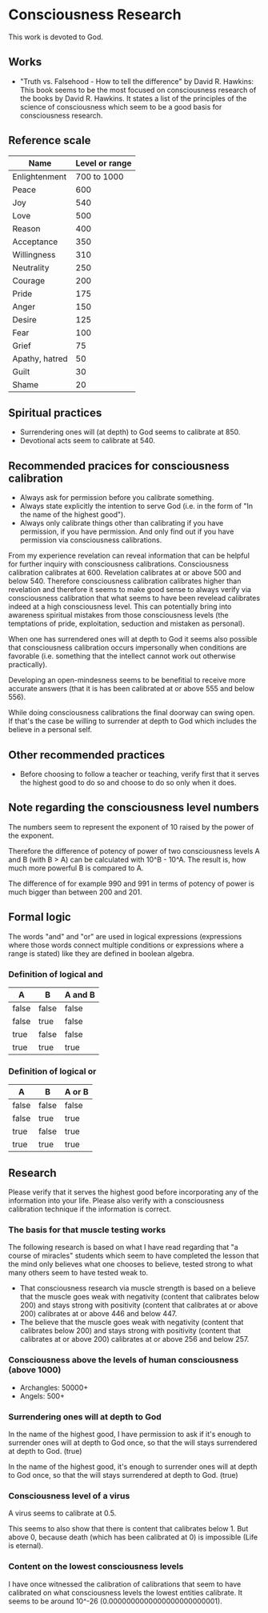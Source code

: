 # Consciousness Research

This work is devoted to God.

## Works

* "Truth vs. Falsehood - How to tell the difference" by David R. Hawkins: This book seems to be the most focused on consciousness research of the books by David R. Hawkins. It states a list of the principles of the science of consciousness which seem to be a good basis for consciousness research.

## Reference scale

| Name | Level or range |
|------|----------------|
| Enlightenment | 700 to 1000 |
| Peace | 600 |
| Joy | 540 |
| Love | 500 |
| Reason | 400 |
| Acceptance | 350 |
| Willingness | 310 |
| Neutrality | 250 |
| Courage | 200 |
| Pride | 175 |
| Anger | 150 |
| Desire | 125 |
| Fear | 100 |
| Grief | 75 |
| Apathy, hatred | 50 |
| Guilt | 30 |
| Shame | 20 |

## Spiritual practices

* Surrendering ones will (at depth) to God seems to calibrate at 850.
* Devotional acts seem to calibrate at 540.

## Recommended pracices for consciousness calibration

* Always ask for permission before you calibrate something.
* Always state explicitly the intention to serve God (i.e. in the form of "In the name of the highest good").
* Always only calibrate things other than calibrating if you have permission, if you have permission. And only find out if you have permission via consciousness calibrations.

From my experience revelation can reveal information that can be helpful for further inquiry with consciousness calibrations. Consciousness calibration calibrates at 600.
Revelation calibrates at or above 500 and below 540. Therefore consciousness calibration calibrates higher than revelation and therefore it seems to make good sense to always
verify via consciousness calibration that what seems to have been revelead calibrates indeed at a high consciousness level. This can potentially bring into awareness spiritual mistakes
from those consciousness levels (the temptations of pride, exploitation, seduction and mistaken as personal).

When one has surrendered ones will at depth to God it seems also possible that consciousness calibration occurs impersonally when conditions are favorable (i.e. something that the intellect cannot work out otherwise practically).

Developing an open-mindesness seems to be benefitial to receive more accurate answers (that it is has been calibrated at or above 555 and below 556).

While doing consciousness calibrations the final doorway can swing open. If that's the case be willing to surrender at depth to God which includes the believe in a personal self.

## Other recommended practices

* Before choosing to follow a teacher or teaching, verify first that it serves the highest good to do so and choose to do so only when it does.

## Note regarding the consciousness level numbers

The numbers seem to represent the exponent of 10 raised by the power of the exponent.

Therefore the difference of potency of power of two consciousness levels A and B (with B > A) can be calculated with 10^B - 10^A.
The result is, how much more powerful B is compared to A.

The difference of for example 990 and 991 in terms of potency of power is much bigger than between 200 and 201.

## Formal logic

The words "and" and "or" are used in logical expressions (expressions where those words connect multiple conditions or expressions where a range is stated) like they are defined in boolean algebra.

### Definition of logical and

| A | B | A and B |
|---|---|--------|
| false | false | false |
| false | true | false |
| true | false | false |
| true | true | true |


### Definition of logical or

| A | B | A or B |
|---|---|--------|
| false | false | false |
| false | true | true |
| true | false | true |
| true | true | true |

## Research

Please verify that it serves the highest good before incorporating any of the information into your life.
Please also verify with a consciousness calibration technique if the information is correct.

### The basis for that muscle testing works

The following research is based on what I have read regarding that "a course of miracles" students which seem to have completed the lesson that the mind only believes what one chooses to believe, tested strong to what many others seem to have tested weak to.

* That consciousness research via muscle strength is based on a believe that the muscle goes weak with negativity (content that calibrates below 200) and stays strong with positivity (content that calibrates at or above 200) calibrates at or above 446 and below 447.
* The believe that the muscle goes weak with negativity (content that calibrates below 200) and stays strong with positivity (content that calibrates at or above 200) calibrates at or above 256 and below 257.

### Consciousness above the levels of human consciousness (above 1000)

* Archangles: 50000+
* Angels: 500+

### Surrendering ones will at depth to God

In the name of the highest good, I have permission to ask if it's enough to surrender ones will at depth to God once, so that the will stays surrendered at depth to God. (true)

In the name of the highest good, it's enough to surrender ones will at depth to God once, so that the will stays surrendered at depth to God. (true)

### Consciousness level of a virus

A virus seems to calibrate at 0.5.

This seems to also show that there is content that calibrates below 1.
But above 0, because death (which has been calibrated at 0) is impossible (Life is eternal).

### Content on the lowest consciousness levels

I have once witnessed the calibration of calibrations that seem to have calibrated on what consciousness levels the lowest entities calibrate. It seems to be around 10^-26 (0.0000000000000000000000001).
